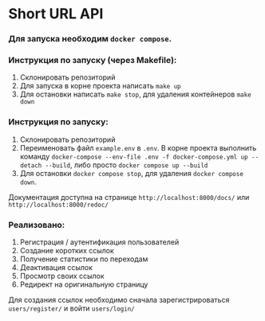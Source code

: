 # Short URL API

### Для запуска необходим `docker compose`.
### Инструкция по запуску (через Makefile):
1. Склонировать репозиторий
2. Для запуска в корне проекта написать `make up`
3. Для остановки написать `make stop`, для удаления контейнеров `make down`


### Инструкция по запуску:
1. Склонировать репозиторий
2. Переименовать файл `example.env` в `.env`. В корне проекта выполнить команду `docker-compose --env-file .env -f docker-compose.yml up --detach --build`, либо просто `docker compose up --build`
3. Для остановки `docker compose stop`, для удаления `docker compose down`.

Документация доступна на странице `http://localhost:8000/docs/` или `http://localhost:8000/redoc/`

### Реализовано:
1. Регистрация / аутентификация пользователей
2. Создание коротких ссылок
3. Получение статистики по переходам
4. Деактивация ссылок
5. Просмотр своих ссылок
6. Редирект на оригинальную страницу

Для создания ссылок необходимо сначала зарегистрироваться `users/register/` и войти `users/login/`